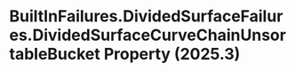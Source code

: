 # BuiltInFailures.DividedSurfaceFailures.DividedSurfaceCurveChainUnsortableBucket Property (2025.3)

﻿
